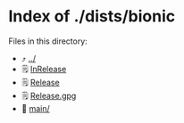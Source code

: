 
# Index of ./dists/bionic
Files in this directory:
- :arrow_heading_up: [../](../)
- :spiral_notepad: [InRelease](InRelease)
- :spiral_notepad: [Release](Release)
- :spiral_notepad: [Release.gpg](Release.gpg)
- :file_folder: [main/](main/)
